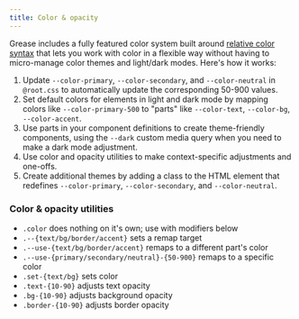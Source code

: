 ```yaml
---
title: Color & opacity
---
```

Grease includes a fully featured color system built around [relative color syntax](https://developer.mozilla.org/en-US/docs/Web/CSS/CSS_colors/Relative_colors) that lets you work with color in a flexible way without having to micro-manage color themes and light/dark modes. Here's how it works:
1. Update `--color-primary`, `--color-secondary`, and `--color-neutral` in `@root.css` to automatically update the corresponding 50-900 values.
2. Set default colors for elements in light and dark mode by mapping colors like `--color-primary-500` to "parts" like `--color-text`, `--color-bg`, `--color-accent`.
3. Use parts in your component definitions to create theme-friendly components, using the `--dark` custom media query when you need to make a dark mode adjustment.
4. Use color and opacity utilities to make context-specific adjustments and one-offs.
5. Create additional themes by adding a class to the HTML element that redefines `--color-primary`, `--color-secondary`, and `--color-neutral`.

### Color & opacity utilities

- `.color` does nothing on it's own; use with modifiers below
- `.--{text/bg/border/accent}` sets a remap target
- `.--use-{text/bg/border/accent}` remaps to a different part's color
- `.--use-{primary/secondary/neutral}-{50-900}` remaps to a specific color
- `.set-{text/bg}` sets color
- `.text-{10-90}` adjusts text opacity
- `.bg-{10-90}` adjusts background opacity
- `.border-{10-90}` adjusts border opacity